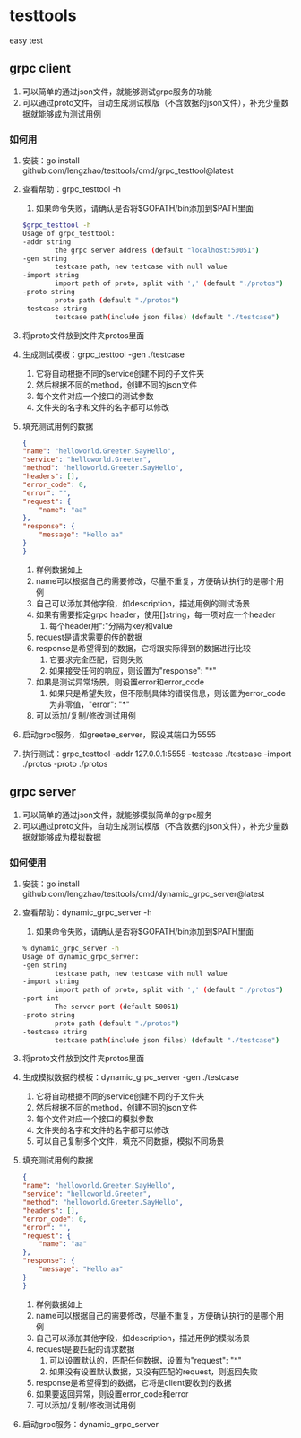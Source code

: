 # testtools

easy test

## grpc client

1. 可以简单的通过json文件，就能够测试grpc服务的功能
2. 可以通过proto文件，自动生成测试模版（不含数据的json文件），补充少量数据就能够成为测试用例

### 如何用

1. 安装：go install github.com/lengzhao/testtools/cmd/grpc_testtool@latest
2. 查看帮助：grpc_testtool -h
   1. 如果命令失败，请确认是否将\$GOPATH/bin添加到\$PATH里面

    ```bash
    $grpc_testtool -h
    Usage of grpc_testtool:
    -addr string
            the grpc server address (default "localhost:50051")
    -gen string
            testcase path, new testcase with null value
    -import string
            import path of proto, split with ',' (default "./protos")
    -proto string
            proto path (default "./protos")
    -testcase string
            testcase path(include json files) (default "./testcase")
    ```

3. 将proto文件放到文件夹protos里面
4. 生成测试模板：grpc_testtool -gen ./testcase
   1. 它将自动根据不同的service创建不同的子文件夹
   2. 然后根据不同的method，创建不同的json文件
   3. 每个文件对应一个接口的测试参数
   4. 文件夹的名字和文件的名字都可以修改
5. 填充测试用例的数据

    ```json
    {
    "name": "helloworld.Greeter.SayHello",
    "service": "helloworld.Greeter",
    "method": "helloworld.Greeter.SayHello",
    "headers": [],
    "error_code": 0,
    "error": "",
    "request": {
        "name": "aa"
    },
    "response": {
        "message": "Hello aa"
    }
    }
    ```

   1. 样例数据如上
   2. name可以根据自己的需要修改，尽量不重复，方便确认执行的是哪个用例
   3. 自己可以添加其他字段，如description，描述用例的测试场景
   4. 如果有需要指定grpc header，使用[]string，每一项对应一个header
      1. 每个header用":"分隔为key和value
   5. request是请求需要的传的数据
   6. response是希望得到的数据，它将跟实际得到的数据进行比较
      1. 它要求完全匹配，否则失败
      2. 如果接受任何的响应，则设置为"response": "*"
   7. 如果是测试异常场景，则设置error和error_code
      1. 如果只是希望失败，但不限制具体的错误信息，则设置为error_code为非零值，"error": "*"
   8. 可以添加/复制/修改测试用例

6. 启动grpc服务，如greetee_server，假设其端口为5555
7. 执行测试：grpc_testtool -addr 127.0.0.1:5555 -testcase ./testcase -import ./protos -proto ./protos

## grpc server

1. 可以简单的通过json文件，就能够模拟简单的grpc服务
2. 可以通过proto文件，自动生成测试模版（不含数据的json文件），补充少量数据就能够成为模拟数据

### 如何使用

1. 安装：go install github.com/lengzhao/testtools/cmd/dynamic_grpc_server@latest
2. 查看帮助：dynamic_grpc_server -h
   1. 如果命令失败，请确认是否将\$GOPATH/bin添加到\$PATH里面

    ```bash
    % dynamic_grpc_server -h
    Usage of dynamic_grpc_server:
    -gen string
            testcase path, new testcase with null value
    -import string
            import path of proto, split with ',' (default "./protos")
    -port int
            The server port (default 50051)
    -proto string
            proto path (default "./protos")
    -testcase string
            testcase path(include json files) (default "./testcase")
    ```

3. 将proto文件放到文件夹protos里面
4. 生成模拟数据的模板：dynamic_grpc_server -gen ./testcase
   1. 它将自动根据不同的service创建不同的子文件夹
   2. 然后根据不同的method，创建不同的json文件
   3. 每个文件对应一个接口的模拟参数
   4. 文件夹的名字和文件的名字都可以修改
   5. 可以自己复制多个文件，填充不同数据，模拟不同场景
5. 填充测试用例的数据

    ```json
    {
    "name": "helloworld.Greeter.SayHello",
    "service": "helloworld.Greeter",
    "method": "helloworld.Greeter.SayHello",
    "headers": [],
    "error_code": 0,
    "error": "",
    "request": {
        "name": "aa"
    },
    "response": {
        "message": "Hello aa"
    }
    }
    ```

   1. 样例数据如上
   2. name可以根据自己的需要修改，尽量不重复，方便确认执行的是哪个用例
   3. 自己可以添加其他字段，如description，描述用例的模拟场景
   4. request是要匹配的请求数据
      1. 可以设置默认的，匹配任何数据，设置为"request": "*"
      2. 如果没有设置默认数据，又没有匹配的request，则返回失败
   5. response是希望得到的数据，它将是client要收到的数据
   6. 如果要返回异常，则设置error_code和error
   7. 可以添加/复制/修改测试用例

6. 启动grpc服务：dynamic_grpc_server

